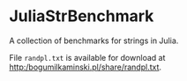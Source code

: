 # JuliaStrBenchmark
A collection of benchmarks for strings in Julia.

File `randpl.txt` is available for download at [http:/bogumilkaminski.pl/share/randpl.txt]().